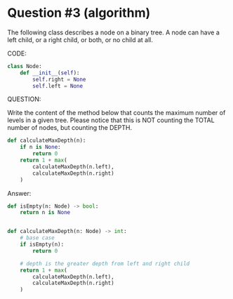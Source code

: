 # Question #3 (algorithm)

The following class describes a node on a binary tree. A node can have a left child, or a right child, or both, or no child at all.

CODE:

```py
class Node:
    def __init__(self):
        self.right = None
        self.left = None
```

QUESTION:

Write the content of the method below that counts the maximum number of levels in a given tree. Please notice that this is NOT counting the TOTAL number of nodes, but counting the DEPTH.

```py
def calculateMaxDepth(n):
    if n is None:
        return 0
    return 1 + max(
        calculateMaxDepth(n.left),
        calculateMaxDepth(n.right)
    )
```

Answer:

```py
def isEmpty(n: Node) -> bool:
    return n is None


def calculateMaxDepth(n: Node) -> int:
    # base case
    if isEmpty(n):
        return 0

    # depth is the greater depth from left and right child
    return 1 + max(
        calculateMaxDepth(n.left),
        calculateMaxDepth(n.right)
    )
```
